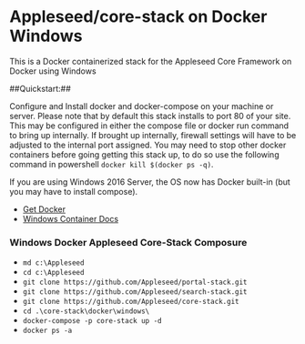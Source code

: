 # Appleseed/core-stack on Docker Windows
This is a Docker containerized stack for the Appleseed Core Framework on Docker using Windows

##Quickstart:##

Configure and Install docker and docker-compose on your machine or server. Please note that by default this stack installs to port 80 of your site. This may be configured in either the compose file or docker run command to bring up internally. If brought up internally, firewall settings will have to be adjusted to the internal port assigned. You may need to stop other docker containers before going getting this stack up, to do so use the following command in powershell `docker kill $(docker ps -q)`. 

If you are using Windows 2016 Server, the OS now has Docker built-in (but you may have to install compose).
- [Get Docker ](https://www.docker.com/products/overview)
- [Windows Container Docs ](https://aka.ms/WindowsContainers)

### Windows Docker Appleseed Core-Stack Composure
- `md c:\Appleseed`
- `cd c:\Appleseed`
- `git clone https://github.com/Appleseed/portal-stack.git`
- `git clone https://github.com/Appleseed/search-stack.git`
- `git clone https://github.com/Appleseed/core-stack.git`
- `cd .\core-stack\docker\windows\`
- `docker-compose -p core-stack up -d`
- `docker ps -a`

